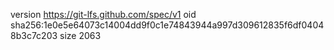 version https://git-lfs.github.com/spec/v1
oid sha256:1e0e5e64073c14004dd9f0c1e74843944a997d309612835f6df04048b3c7c203
size 2063
